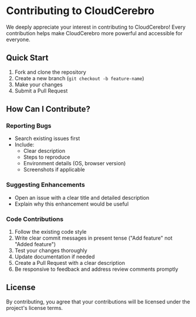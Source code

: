 # Contributing to CloudCerebro

We deeply appreciate your interest in contributing to CloudCerebro! Every contribution helps make CloudCerebro more powerful and accessible for everyone.

## Quick Start

1. Fork and clone the repository
2. Create a new branch (`git checkout -b feature-name`)
3. Make your changes
4. Submit a Pull Request

## How Can I Contribute?

### Reporting Bugs
- Search existing issues first
- Include:
  - Clear description
  - Steps to reproduce
  - Environment details (OS, browser version)
  - Screenshots if applicable

### Suggesting Enhancements
- Open an issue with a clear title and detailed description
- Explain why this enhancement would be useful

### Code Contributions
1. Follow the existing code style
2. Write clear commit messages in present tense ("Add feature" not "Added feature")
3. Test your changes thoroughly
4. Update documentation if needed
5. Create a Pull Request with a clear description
6. Be responsive to feedback and address review comments promptly

## License

By contributing, you agree that your contributions will be licensed under the project's license terms.
